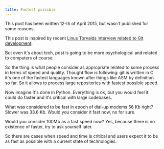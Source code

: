 ```yaml
---
title: Fastest possible
---
```


This post has been written 12-th of April 2015, but wasn't published for some reasons.

This post is inspired by recent [Linus Torvalds interview related to Git development](http://www.linux.com/news/featured-blogs/185-jennifer-cloer/821541-10-years-of-git-an-interview-with-git-creator-linus-torvalds).

But even it's about tech, post is going to be more psychological and related to computers of course.

So the thing is what people consider as appropriate related to some process in terms of speed and quality. Thought flow is following: git is written in C it's one of the fastest languages known after things like ASM by definition so far. So it allows to process large repositories with fastest possible speed.

Now imagine it's done in Python. Everything is ok, but you would feel it could do faster and it's critical with large codebases.

What was considered to be fast in epoch of dial-up modems 56 Kb right?
Slower was 33.6 Kb. Would you consider it fast now, no for sure.

Would you consider 100Mb as a fast speed now? Yes, because there is no existence of faster, try to ask yourself later.

So there are cases when speed and time is critical and users expect it to be as fast as possible with a current state of technologies.
